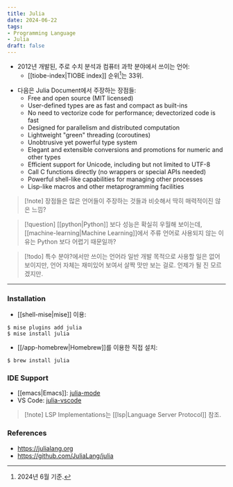 ```yaml
---
title: Julia
date: 2024-06-22
tags:
- Programming Language
- Julia
draft: false
---
```


- 2012년 개발된, 주로 수치 분석과 컴퓨터 과학 분야에서 쓰이는 언어:
    - [[tiobe-index|TIOBE index]] 순위[^1]는 33위.

[^1]: 2024년 6월 기준.

- 다음은 Julia Document에서 주장하는 장점들:
    - Free and open source (MIT licensed)
    - User-defined types are as fast and compact as built-ins
    - No need to vectorize code for performance; devectorized code is fast
    - Designed for parallelism and distributed computation
    - Lightweight "green" threading (coroutines)
    - Unobtrusive yet powerful type system
    - Elegant and extensible conversions and promotions for numeric and other types
    - Efficient support for Unicode, including but not limited to UTF-8
    - Call C functions directly (no wrappers or special APIs needed)
    - Powerful shell-like capabilities for managing other processes
    - Lisp-like macros and other metaprogramming facilities

> [!note] 장점들은 많은 언어들이 주장하는 것들과 비슷해서 딱히 매력적이진 않은 느낌?

> [!question] [[python|Python]] 보다 성능은 확실히 우월해 보이는데, [[machine-learning|Machine Learning]]에서 주류 언어로 사용되지 않는 이유는 Python 보다 어렵기 때문일까?

> [!todo] 특수 분야?에서만 쓰이는 언어라 일반 개발 목적으로 사용할 일은 없어 보이지만, 언어 자체는 재미있어 보여서 살짝 맛만 보는 걸로. 언제가 될 진 모르겠지만.


---
### Installation
- [[shell-mise|mise]] 이용:
```shell
$ mise plugins add julia
$ mise install julia
```

- [[/app-homebrew|Homebrew]]를 이용한 직접 설치:
```shell
$ brew install julia
```


### IDE Support
- [[emacs|Emacs]]: [julia-mode](https://github.com/JuliaEditorSupport/julia-emacs)
- VS Code: [julia-vscode](https://www.julia-vscode.org)

> [!note] LSP Implementations는 [[lsp|Language Server Protocol]] 참조.


### References
- https://julialang.org
- https://github.com/JuliaLang/julia